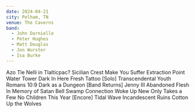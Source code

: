 ```yaml
---
date: 2024-04-21
city: Pelham, TN
venue: The Caverns
band:
  - John Darnielle
  - Peter Hughes
  - Matt Douglas
  - Jon Wurster
  - Isa Burke
---
```

Azo Tle Nelli in Tlalticpac?
Sicilian Crest
Make You Suffer
Extraction Point
Water Tower 
Dark In Here
Fresh Tattoo
[Solo]
Transcendental Youth
Romans 10:9
Dark as a Dungeon
[Band Returns]
Jenny III
Abandoned Flesh
In Memory of Satan
Bell Swamp Connection
Woke Up New
Only Takes a Few
No Children
This Year
[Encore]
Tidal Wave
Incandescent Ruins
Cotton
Up the Wolves
